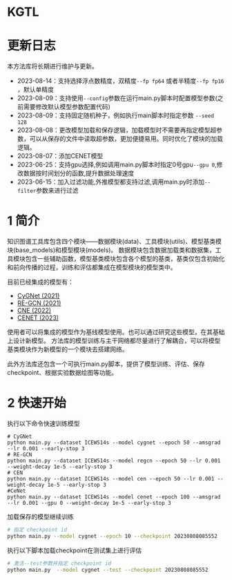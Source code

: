 # KGTL
# 更新日志
本方法库将长期进行维护与更新。
- 2023-08-14：支持选择浮点数精度，双精度`--fp fp64` 或者半精度`--fp fp16` ，默认单精度
- 2023-08-09：支持使用`--config`参数在运行main.py脚本时配置模型参数(之前需要修改默认模型参数配置代码)
- 2023-08-09：支持固定随机种子，例如执行main脚本时指定参数 `--seed 128`
- 2023-08-08：更改模型加载和保存逻辑，加载模型时不需要再指定模型超参数，可以从保存的文件中读取超参数，更加便捷易用。同时优化了模块的加载逻辑。
- 2023-08-07：添加CENET模型
- 2023-06-25：支持gpu选择,例如调用main.py脚本时指定0号gpu`--gpu 0`,修改数据按时间划分的函数,提升数据处理速度
- 2023-06-15：加入过滤功能,外推模型都支持过滤,调用main.py时添加`--filter`参数来进行过滤

# 1 简介
知识图谱工具库包含四个模块——数据模块(data)、工具模块(utils)、模型基类模块(base_models)和模型模块(models)。
数据模块包含数据加载类和数据集，工具模块包含一些辅助函数，模型基类模块包含各个模型的基类，基类仅包含初始化和前向传播的过程，训练和评估都集成在模型模块的模型类中。

目前已经集成的模型有：
- [CyGNet (2021)](https://ojs.aaai.org/index.php/AAAI/article/view/16604)
- [RE-GCN (2021)](https://dl.acm.org/doi/abs/10.1145/3404835.3462963)
- [CNE (2022)](https://arxiv.org/abs/2203.07782)
- [CENET (2023)](http://arxiv.org/abs/2211.10904)

使用者可以将集成的模型作为基线模型使用。也可以通过研究这些模型，在其基础上设计新模型。
方法库的模型训练与主干网络都尽量进行了解耦合，可以将模型基类模块作为新模型的一个模块去搭建网络。

此外方法库还包含一个可执行main.py脚本，提供了模型训练、评估、保存checkpoint、根据实验数据绘图等功能。

# 2 快速开始

执行以下命令快速训练模型
```
# CyGNet
python main.py --dataset ICEWS14s --model cygnet --epoch 50 --amsgrad --lr 0.001 --early-stop 3
# RE-GCN
python main.py --dataset ICEWS14s --model regcn --epoch 50 --lr 0.001 --weight-decay 1e-5 --early-stop 3
# CEN
python main.py --dataset ICEWS14s --model cen --epoch 50 --lr 0.001 --weight-decay 1e-5 --early-stop 3
#CeNet
python main.py --dataset ICEWS14s --model cenet --epoch 100 --amsgrad --lr 0.001 --gpu 0 --weight-decay 1e-5 --early-stop 3

```
加载保存的模型继续训练
```sh
# 指定 checkpoint id
python main.py --model cygnet --epoch 10 --checkpoint 20230808085552
```

执行以下脚本加载checkpoint在测试集上进行评估
```sh
# 激活--test参数并指定 checkpoint id
python main.py  --model cygnet --test --checkpoint 20230808085552
```
